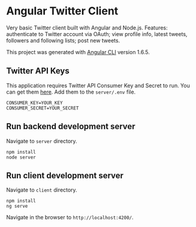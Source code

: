 # Angular Twitter Client
Very basic Twitter client built with Angular and Node.js.
Features: authenticate to Twitter account via OAuth; view profile info, latest tweets, followers and following lists; post new tweets.

This project was generated with [Angular CLI](https://github.com/angular/angular-cli) version 1.6.5.

## Twitter API Keys
This application requires Twitter API Consumer Key and Secret to run. You can get them [here](https://apps.twitter.com/). Add them to the `server/.env` file.
```
CONSUMER_KEY=YOUR_KEY
CONSUMER_SECRET=YOUR_SECRET
```

## Run backend development server

Navigate to `server` directory.
```
npm install
node server
```

## Run client development server

Navigate to `client` directory.
```
npm install
ng serve
```
Navigate in the browser to `http://localhost:4200/`.
